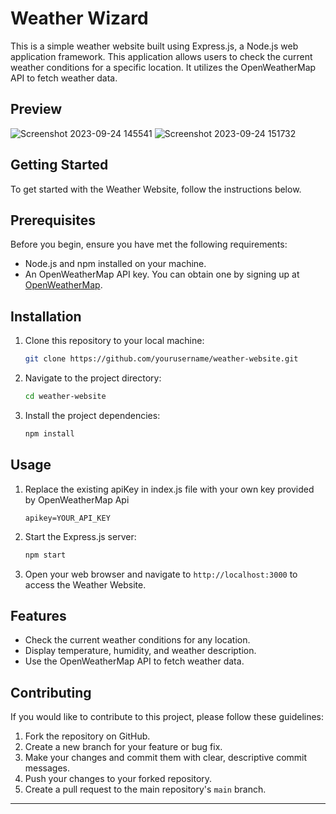 # Weather Wizard

This is a simple weather website built using Express.js, a Node.js  web application framework. This application allows users to check the current weather conditions for a specific location. It utilizes the OpenWeatherMap API to fetch weather data.
## Preview
![Screenshot 2023-09-24 145541](https://github.com/sneha-thyagarajan/Weather-WebApplication/assets/131603569/5a9872fa-fe27-4b91-bdc9-afdaed7808c9)
![Screenshot 2023-09-24 151732](https://github.com/sneha-thyagarajan/Weather-WebApplication/assets/131603569/ba37536f-8841-46ba-9aa5-d3c3f73bb77e)


## Getting Started

To get started with the Weather Website, follow the instructions below.

## Prerequisites

Before you begin, ensure you have met the following requirements:

- Node.js and npm installed on your machine.
- An OpenWeatherMap API key. You can obtain one by signing up at [OpenWeatherMap](https://openweathermap.org/api).

## Installation

1. Clone this repository to your local machine:

   ```bash
   git clone https://github.com/yourusername/weather-website.git
   ```

2. Navigate to the project directory:

   ```bash
   cd weather-website
   ```

3. Install the project dependencies:

   ```bash
   npm install
   ```

## Usage

1. Replace the existing apiKey  in index.js file with your own key provided by  OpenWeatherMap Api

   ```
   apikey=YOUR_API_KEY
   ```

2. Start the Express.js server:

   ```bash
   npm start
   ```

3. Open your web browser and navigate to `http://localhost:3000` to access the Weather Website.

## Features

- Check the current weather conditions for any location.
- Display temperature, humidity, and weather description.
- Use the OpenWeatherMap API to fetch weather data.

## Contributing

If you would like to contribute to this project, please follow these guidelines:

1. Fork the repository on GitHub.
2. Create a new branch for your feature or bug fix.
3. Make your changes and commit them with clear, descriptive commit messages.
4. Push your changes to your forked repository.
5. Create a pull request to the main repository's `main` branch.



---
